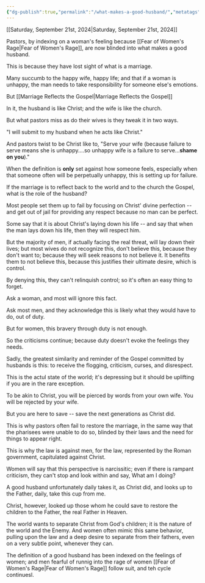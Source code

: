 ```yaml
---
{"dg-publish":true,"permalink":"/what-makes-a-good-husband/","metatags":{"description":"some description","og:image":"https://example.com/someimage.png","og:title":null,"og:description":null,"twitter:card":"summary_large_image","twitter:image":null,"twitter:title":null,"twitter:description":null,"twitter:creator":"@JonahXJeremiah","twitter:site":"@JonahXJeremiah"},"created":"2024-09-21T07:54:29.039-07:00","updated":"2024-09-22T06:16:56.734-07:00"}
---
```



[[Saturday, September 21st, 2024\|Saturday, September 21st, 2024]]

Pastors, by indexing on a woman's feeling because [[Fear of Women's Rage\|Fear of Women's Rage]], are now blinded into what makes a good husband.

This is because they have lost sight of what is a marriage.

Many succumb to the happy wife, happy life; and that if a woman is unhappy, the man needs to take responsibility for someone else's emotions.

But [[Marriage Reflects the Gospel\|Marriage Reflects the Gospel]]

In it, the husband is like Christ; and the wife is like the church.

But what pastors miss as do their wives is they tweak it in two ways. 

"I will submit to my husband when he acts like Christ."

And pastors twist to be Christ like to, "Serve your wife (because failure to serve means she is unhappy....so unhappy wife is a failure to serve...**shame on you**)."

When the definition is **only** set against how someone feels, especially when that someone often will be perpetually unhappy, this is setting up for failure.

If the marriage is to reflect back to the world and to the church the Gospel, what is the role of the husband?

Most people set them up to fail by focusing on Christ' divine perfection -- and get out of jail for providing any respect because no man can be perfect.

Some say that it is about Christ's laying down his life -- and say that when the man lays down his life, then they will respect him.

But the majority of men, if actually facing the real threat, will lay down their lives; but most wives do not recognize this, don't believe this, because they don't want to; because they will seek reasons to not believe it.  It benefits them to not believe this, because this justifies their ultimate desire, which is control.

By denying this, they can't relinquish control; so it's often an easy thing to forget.

Ask a woman, and most will ignore this fact.

Ask most men, and they acknowledge this is likely what they would have to do, out of duty.

But for women, this bravery through duty is not enough.

So the criticisms continue; because duty doesn't evoke the feelings they needs.

Sadly, the greatest similarity and reminder of the Gospel committed by husbands is this: to receive the flogging, criticism, curses, and disrespect.

This is the actul state of the world; it's depressing but it should be uplifting if you are in the rare exception.

To be akin to Christ, you will be pierced by words from your own wife. You will be rejected by your wife.

But you are here to save -- save the next generations as Christ did.

This is why pastors often fail to restore the marriage, in the same way that the pharisees were unable to do so, blinded by their laws and the need for things to appear right.

This is why the law is against men, for the law, represented by the Roman government, capitulated against Christ.

Women will say that this perspective is narcissitic; even if there is rampant criticism, they can't stop and look within and say, What am I doing?

A good husband unfortunately daily takes it, as Christ did, and looks up to the Father, daily, take this cup from me.

Christ, however, looked up those whom he could save to restore the children to the Father, the real Father in Heaven.

The world wants to separate Christ from God's children; it is the nature of the world and the Enemy.  And women often mimic this same behavior, pulling upon the law and a deep desire to separate from their fathers, even on a very subtle point, whenever they can.

The definition of a good husband has been indexed on the feelings of women; and men fearful of runnig into the rage of women [[Fear of Women's Rage\|Fear of Women's Rage]] follow suit, and teh cycle continuesl.



